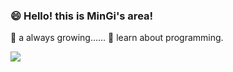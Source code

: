 ###  😄 Hello! this is MinGi's area!

 🌱 a always growing......
 🤔 learn about programming.
 
 <img src="https://img.shields.io/badge/Android-3DDC84?style=flat-square&logo=Android&logoColor=white"/>
